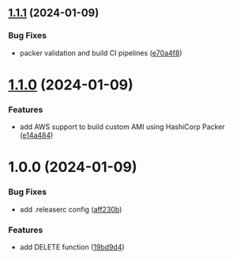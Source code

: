 ## [1.1.1](https://github.com/sydrawat01/rest-api/compare/v1.1.0...v1.1.1) (2024-01-09)


### Bug Fixes

* packer validation and build CI pipelines ([e70a4f8](https://github.com/sydrawat01/rest-api/commit/e70a4f8337dec94cf6cd47308ff38842f1a67b41))

# [1.1.0](https://github.com/sydrawat01/rest-api/compare/v1.0.0...v1.1.0) (2024-01-09)


### Features

* add AWS support to build custom AMI using HashiCorp Packer ([e14a484](https://github.com/sydrawat01/rest-api/commit/e14a4849932432d08322febc56521bca8304b146))

# 1.0.0 (2024-01-09)


### Bug Fixes

* add .releaserc config ([aff230b](https://github.com/sydrawat01/rest-api/commit/aff230ba30f19a70528c0b079f8557312ed63d05))


### Features

* add DELETE function ([19bd9d4](https://github.com/sydrawat01/rest-api/commit/19bd9d46a27752cb246086427136757a27db529a))
